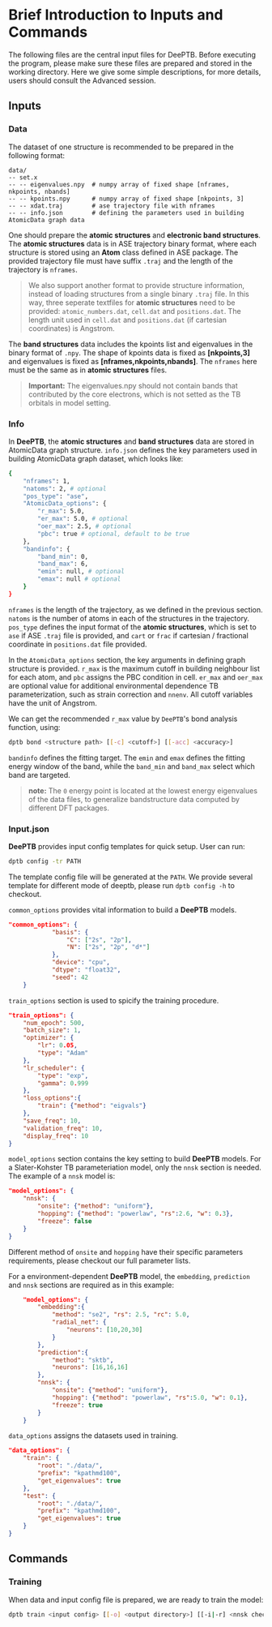 # Brief Introduction to Inputs and Commands

The following files are the central input files for DeePTB. Before executing the program, please make sure these files are prepared and stored in the working directory. Here we give some simple descriptions, for more details, users should consult the Advanced session.

## Inputs
### Data
The dataset of one structure is recommended to be prepared in the following format:
```
data/
-- set.x
-- -- eigenvalues.npy  # numpy array of fixed shape [nframes, nkpoints, nbands]
-- -- kpoints.npy      # numpy array of fixed shape [nkpoints, 3]
-- -- xdat.traj        # ase trajectory file with nframes
-- -- info.json        # defining the parameters used in building AtomicData graph data
```
One should prepare the **atomic structures** and **electronic band structures**. The **atomic structures** data is in ASE trajectory binary format, where each structure is stored using an **Atom** class defined in ASE package. The provided trajectory file must have suffix `.traj` and the length of the trajectory is `nframes`.
> We also support another format to provide structure information, instead of loading structures from a single binary `.traj` file. In this way, three seperate textfiles for **atomic structures** need to be provided: `atomic_numbers.dat`, `cell.dat` and `positions.dat`. The length unit used in `cell.dat` and `positions.dat` (if cartesian coordinates) is Angstrom.

The **band structures** data includes the kpoints list and eigenvalues in the binary format of `.npy`. The shape of kpoints data is fixed as **[nkpoints,3]** and eigenvalues is fixed as **[nframes,nkpoints,nbands]**. The `nframes` here must be the same as in **atomic structures** files.

> **Important:** The eigenvalues.npy should not contain bands that contributed by the core electrons, which is not setted as the TB orbitals in model setting.

### Info

In **DeePTB**, the **atomic structures** and **band structures** data are stored in AtomicData graph structure. `info.json` defines the key parameters used in building AtomicData graph dataset, which looks like:
```bash
{
    "nframes": 1,
    "natoms": 2, # optional
    "pos_type": "ase",
    "AtomicData_options": {
        "r_max": 5.0,
        "er_max": 5.0, # optional
        "oer_max": 2.5, # optional
        "pbc": true # optional, default to be true
    },
    "bandinfo": {
        "band_min": 0,
        "band_max": 6,
        "emin": null, # optional
        "emax": null # optional
    }
}
```
`nframes` is the length of the trajectory, as we defined in the previous section. `natoms` is the number of atoms in each of the structures in the trajectory. `pos_type` defines the input format of the **atomic structures**, which is set to `ase` if  ASE `.traj` file is provided, and `cart` or `frac` if cartesian / fractional coordinate in `positions.dat` file provided.

In the `AtomicData_options` section, the key arguments in defining graph structure is provided. `r_max` is the maximum cutoff in building neighbour list for each atom, and `pbc` assigns the PBC condition in cell. `er_max` and `oer_max` are optional value for additional environmental dependence TB parameterization, such as strain correction and `nnenv`. All cutoff variables have the unit of Angstrom.

We can get the recommended `r_max` value by `DeePTB`'s bond analysis function, using:
```bash
dptb bond <structure path> [[-c] <cutoff>] [[-acc] <accuracy>]
```

`bandinfo` defines the fitting target. The `emin` and `emax` defines the fitting energy window of the band, while the `band_min` and `band_max` select which band are targeted.
> **note:** The `0` energy point is located at the lowest energy eigenvalues of the data files, to generalize bandstructure data computed by different DFT packages.


### Input.json
**DeePTB** provides input config templates for quick setup. User can run:
```bash
dptb config -tr PATH
```
The template config file will be generated at the `PATH`.
We provide several template for different mode of deeptb, please run `dptb config -h` to checkout.

`common_options` provides vital information to build a **DeePTB** models. 

```json
"common_options": {
            "basis": {
                "C": ["2s", "2p"],
                "N": ["2s", "2p", "d*"]
            },
            "device": "cpu",
            "dtype": "float32",
            "seed": 42
    }
```

`train_options` section is used to spicify the training procedure.

```json
"train_options": {
    "num_epoch": 500,
    "batch_size": 1,
    "optimizer": {
        "lr": 0.05,
        "type": "Adam"
    },
    "lr_scheduler": {
        "type": "exp",
        "gamma": 0.999
    },
    "loss_options":{
        "train": {"method": "eigvals"}
    },
    "save_freq": 10,
    "validation_freq": 10,
    "display_freq": 10
}
```

`model_options` section contains the key setting to build **DeePTB** models. For a Slater-Kohster TB parameteriation model, only the `nnsk` section is needed. The example of a `nnsk` model is:

```json
"model_options": {
    "nnsk": {
        "onsite": {"method": "uniform"},
        "hopping": {"method": "powerlaw", "rs":2.6, "w": 0.3},
        "freeze": false
    }
}
```

Different method of `onsite` and `hopping` have their specific parameters requirements, please checkout our full parameter lists.

For a environment-dependent **DeePTB** model, the `embedding`, `prediction` and `nnsk` sections are required as in this example:

```json
    "model_options": {
        "embedding":{
            "method": "se2", "rs": 2.5, "rc": 5.0,
            "radial_net": {
                "neurons": [10,20,30]
            }
        },
        "prediction":{
            "method": "sktb",
            "neurons": [16,16,16]
        },
        "nnsk": {
            "onsite": {"method": "uniform"},
            "hopping": {"method": "powerlaw", "rs":5.0, "w": 0.1},
            "freeze": true
        }
    }
```

`data_options` assigns the datasets used in training.

```json
"data_options": {
    "train": {
        "root": "./data/",
        "prefix": "kpathmd100",
        "get_eigenvalues": true
    },
    "test": {
        "root": "./data/",
        "prefix": "kpathmd100",
        "get_eigenvalues": true
    }
}
```

## Commands
### Training
When data and input config file is prepared, we are ready to train the model:
```bash
dptb train <input config> [[-o] <output directory>] [[-i|-r] <nnsk checkpoint path>]
```
